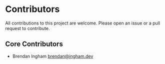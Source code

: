 # Contributors

All contributions to this project are welcome. Please open an issue or a pull request to contribute.

## Core Contributors

- Brendan Ingham <brendan@ingham.dev>
